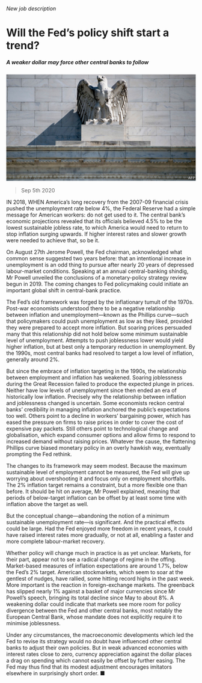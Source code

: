 ###### New job description

# Will the Fed’s policy shift start a trend? 

##### A weaker dollar may force other central banks to follow 

![image](images/20200905_FNP508.jpg) 

> Sep 5th 2020 

IN 2018, WHEN America’s long recovery from the 2007-09 financial crisis pushed the unemployment rate below 4%, the Federal Reserve had a simple message for American workers: do not get used to it. The central bank’s economic projections revealed that its officials believed 4.5% to be the lowest sustainable jobless rate, to which America would need to return to stop inflation surging upwards. If higher interest rates and slower growth were needed to achieve that, so be it.

On August 27th Jerome Powell, the Fed chairman, acknowledged what common sense suggested two years before: that an intentional increase in unemployment is an odd thing to pursue after nearly 20 years of depressed labour-market conditions. Speaking at an annual central-banking shindig, Mr Powell unveiled the conclusions of a monetary-policy strategy review begun in 2019. The coming changes to Fed policymaking could initiate an important global shift in central-bank practice.


The Fed’s old framework was forged by the inflationary tumult of the 1970s. Post-war economists understood there to be a negative relationship between inflation and unemployment—known as the Phillips curve—such that policymakers could push unemployment as low as they liked, provided they were prepared to accept more inflation. But soaring prices persuaded many that this relationship did not hold below some minimum sustainable level of unemployment. Attempts to push joblessness lower would yield higher inflation, but at best only a temporary reduction in unemployment. By the 1990s, most central banks had resolved to target a low level of inflation, generally around 2%.

But since the embrace of inflation targeting in the 1990s, the relationship between employment and inflation has weakened. Soaring joblessness during the Great Recession failed to produce the expected plunge in prices. Neither have low levels of unemployment since then ended an era of historically low inflation. Precisely why the relationship between inflation and joblessness changed is uncertain. Some economists reckon central banks’ credibility in managing inflation anchored the public’s expectations too well. Others point to a decline in workers’ bargaining power, which has eased the pressure on firms to raise prices in order to cover the cost of expensive pay packets. Still others point to technological change and globalisation, which expand consumer options and allow firms to respond to increased demand without raising prices. Whatever the cause, the flattening Phillips curve biased monetary policy in an overly hawkish way, eventually prompting the Fed rethink.

The changes to its framework may seem modest. Because the maximum sustainable level of employment cannot be measured, the Fed will give up worrying about overshooting it and focus only on employment shortfalls. The 2% inflation target remains a constraint, but a more flexible one than before. It should be hit on average, Mr Powell explained, meaning that periods of below-target inflation can be offset by at least some time with inflation above the target as well.

But the conceptual change—abandoning the notion of a minimum sustainable unemployment rate—is significant. And the practical effects could be large. Had the Fed enjoyed more freedom in recent years, it could have raised interest rates more gradually, or not at all, enabling a faster and more complete labour-market recovery.

Whether policy will change much in practice is as yet unclear. Markets, for their part, appear not to see a radical change of regime in the offing. Market-based measures of inflation expectations are around 1.7%, below the Fed’s 2% target. American stockmarkets, which seem to soar at the gentlest of nudges, have rallied, some hitting record highs in the past week. More important is the reaction in foreign-exchange markets. The greenback has slipped nearly 1% against a basket of major currencies since Mr Powell’s speech, bringing its total decline since May to about 8%. A weakening dollar could indicate that markets see more room for policy divergence between the Fed and other central banks, most notably the European Central Bank, whose mandate does not explicitly require it to minimise joblessness.

Under any circumstances, the macroeconomic developments which led the Fed to revise its strategy would no doubt have influenced other central banks to adjust their own policies. But in weak advanced economies with interest rates close to zero, currency appreciation against the dollar places a drag on spending which cannot easily be offset by further easing. The Fed may thus find that its modest adjustment encourages imitators elsewhere in surprisingly short order. ■

